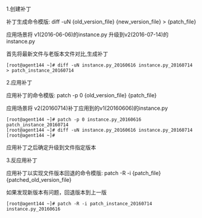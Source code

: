1.创建补丁

补丁生成命令模版: diff -uN {old_version_file}  {new_version_file} > {patch_file}

应用场景将 v1(2016-06-06)的instance.py 升级到v2(2016-07-14)的 instance.py

首先将最新文件与老版本文件对比,生成补丁
```
[root@agent144 ~]# diff -uN instance.py_20160616 instance.py_20160714 > patch_instance_20160714
```

2.应用补丁

应用补丁的命令模版: patch -p 0 {old_version_file}   {patch_file}

应用场景将 v2(20160714)补丁应用到的v1(20160606)的instance.py

```
[root@agent144 ~]# patch -p 0 instance.py_20160616 patch_instance_20160714
[root@agent144 ~]# diff -uN instance.py_20160616 instance.py_20160714 
[root@agent144 ~]#
```
应用补丁之后确定升级到文件指定版本

3.反应用补丁

应用补丁以实现文件版本回退的命令模版: patch -R -i {patch_file} {patched_old_version_file}

如果发现新版本有问题，回退版本到上一版

```
[root@agent144 ~]# patch -R -i patch_instance_20160714 instance.py_20160616
```
